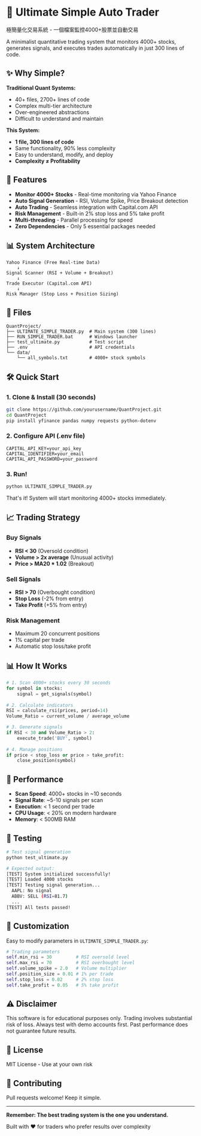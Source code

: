 # 🚀 Ultimate Simple Auto Trader

極簡量化交易系統 - 一個檔案監控4000+股票並自動交易

A minimalist quantitative trading system that monitors 4000+ stocks, generates signals, and executes trades automatically in just 300 lines of code.

## ✨ Why Simple?

**Traditional Quant Systems:**
- 40+ files, 2700+ lines of code
- Complex multi-tier architecture
- Over-engineered abstractions
- Difficult to understand and maintain

**This System:**
- **1 file, 300 lines of code**
- Same functionality, 90% less complexity
- Easy to understand, modify, and deploy
- **Complexity ≠ Profitability**

## 🚀 Features

- **Monitor 4000+ Stocks** - Real-time monitoring via Yahoo Finance
- **Auto Signal Generation** - RSI, Volume Spike, Price Breakout detection
- **Auto Trading** - Seamless integration with Capital.com API
- **Risk Management** - Built-in 2% stop loss and 5% take profit
- **Multi-threading** - Parallel processing for speed
- **Zero Dependencies** - Only 5 essential packages needed

## 📊 System Architecture

```
Yahoo Finance (Free Real-time Data)
    ↓
Signal Scanner (RSI + Volume + Breakout)
    ↓
Trade Executor (Capital.com API)
    ↓
Risk Manager (Stop Loss + Position Sizing)
```

## 📁 Files

```
QuantProject/
├── ULTIMATE_SIMPLE_TRADER.py  # Main system (300 lines)
├── RUN_SIMPLE_TRADER.bat      # Windows launcher
├── test_ultimate.py           # Test script
├── .env                       # API credentials
└── data/
    └── all_symbols.txt        # 4000+ stock symbols
```

## 🛠️ Quick Start

### 1. Clone & Install (30 seconds)
```bash
git clone https://github.com/yourusername/QuantProject.git
cd QuantProject
pip install yfinance pandas numpy requests python-dotenv
```

### 2. Configure API (.env file)
```env
CAPITAL_API_KEY=your_api_key
CAPITAL_IDENTIFIER=your_email
CAPITAL_API_PASSWORD=your_password
```

### 3. Run!
```bash
python ULTIMATE_SIMPLE_TRADER.py
```

That's it! System will start monitoring 4000+ stocks immediately.

## 📈 Trading Strategy

### Buy Signals
- **RSI < 30** (Oversold condition)
- **Volume > 2x average** (Unusual activity)
- **Price > MA20 * 1.02** (Breakout)

### Sell Signals
- **RSI > 70** (Overbought condition)
- **Stop Loss** (-2% from entry)
- **Take Profit** (+5% from entry)

### Risk Management
- Maximum 20 concurrent positions
- 1% capital per trade
- Automatic stop loss/take profit

## 📊 How It Works

```python
# 1. Scan 4000+ stocks every 30 seconds
for symbol in stocks:
    signal = get_signals(symbol)
    
# 2. Calculate indicators
RSI = calculate_rsi(prices, period=14)
Volume_Ratio = current_volume / average_volume

# 3. Generate signals
if RSI < 30 and Volume_Ratio > 2:
    execute_trade('BUY', symbol)
    
# 4. Manage positions
if price < stop_loss or price > take_profit:
    close_position(symbol)
```

## 🎯 Performance

- **Scan Speed**: 4000+ stocks in ~10 seconds
- **Signal Rate**: ~5-10 signals per scan
- **Execution**: < 1 second per trade
- **CPU Usage**: < 20% on modern hardware
- **Memory**: < 500MB RAM

## 🧪 Testing

```bash
# Test signal generation
python test_ultimate.py

# Expected output:
[TEST] System initialized successfully!
[TEST] Loaded 4000 stocks
[TEST] Testing signal generation...
  AAPL: No signal
  ABBV: SELL (RSI=81.7)
  ...
[TEST] All tests passed!
```

## 🔧 Customization

Easy to modify parameters in `ULTIMATE_SIMPLE_TRADER.py`:

```python
# Trading parameters
self.min_rsi = 30         # RSI oversold level
self.max_rsi = 70         # RSI overbought level
self.volume_spike = 2.0   # Volume multiplier
self.position_size = 0.01 # 1% per trade
self.stop_loss = 0.02     # 2% stop loss
self.take_profit = 0.05   # 5% take profit
```

## ⚠️ Disclaimer

This software is for educational purposes only. Trading involves substantial risk of loss. Always test with demo accounts first. Past performance does not guarantee future results.

## 📄 License

MIT License - Use at your own risk

## 🤝 Contributing

Pull requests welcome! Keep it simple.

---

**Remember: The best trading system is the one you understand.**

Built with ❤️ for traders who prefer results over complexity